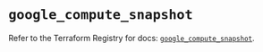 # `google_compute_snapshot`

Refer to the Terraform Registry for docs: [`google_compute_snapshot`](https://registry.terraform.io/providers/hashicorp/google/6.14.0/docs/resources/compute_snapshot).

